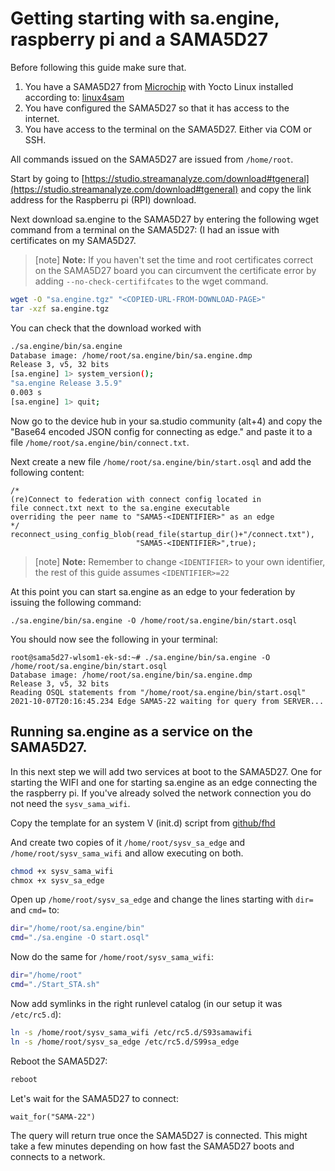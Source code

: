 # Getting starting with sa.engine, raspberry pi and a SAMA5D27
Before following this guide make sure that.
1.	You have a SAMA5D27 from [Microchip](https://www.microchip.com/en-us/development-tool/DM320117) with Yocto Linux installed according to: [linux4sam](https://www.linux4sam.org/bin/view/Linux4SAM/Sama5d27Som1EKMainPage)
2.	You have configured the SAMA5D27 so that it has access to the internet.
3. You have access to the terminal on the SAMA5D27. Either via COM or SSH.

All commands issued on the SAMA5D27 are issued from `/home/root`.

Start by going to [https://studio.streamanalyze.com/download#tgeneral](https://studio.streamanalyze.com/download#tgeneral) 
and copy the link address for the Raspberru pi (RPI) download.

Next download sa.engine to the SAMA5D27 by entering the following wget command from a terminal on the SAMA5D27: (I had an issue with certificates on my SAMA5D27.

> [note]   **Note:** If you haven't set the time and root certificates correct on the SAMA5D27 board
you can circumvent the certificate error by adding `--no-check-certififcates` to the wget command. 

```sh
wget -O "sa.engine.tgz" "<COPIED-URL-FROM-DOWNLOAD-PAGE>"
tar -xzf sa.engine.tgz
```

You can check that the download worked with
```sh
./sa.engine/bin/sa.engine
Database image: /home/root/sa.engine/bin/sa.engine.dmp
Release 3, v5, 32 bits
[sa.engine] 1> system_version();
"sa.engine Release 3.5.9"
0.003 s
[sa.engine] 1> quit;
```

Now go to the device hub in your sa.studio community (alt+4) and copy the "Base64 encoded JSON config for connecting as edge." and paste
it to a file  `/home/root/sa.engine/bin/connect.txt`.

Next create a new file `/home/root/sa.engine/bin/start.osql` and add the following content:
```
/* 
(re)Connect to federation with connect config located in 
file connect.txt next to the sa.engine executable 
overriding the peer name to "SAMA5-<IDENTIFIER>" as an edge 
*/
reconnect_using_config_blob(read_file(startup_dir()+"/connect.txt"),
                            "SAMA5-<IDENTIFIER>",true);
```

> [note]   **Note:** Remember to change `<IDENTIFIER>` to your own identifier, the rest of this guide assumes `<IDENTIFIER>=22` 


At this point you can start sa.engine as an edge to your federation by issuing the following command:
```
./sa.engine/bin/sa.engine -O /home/root/sa.engine/bin/start.osql
```
You should now see the following in your terminal:
```
root@sama5d27-wlsom1-ek-sd:~# ./sa.engine/bin/sa.engine -O /home/root/sa.engine/bin/start.osql
Database image: /home/root/sa.engine/bin/sa.engine.dmp
Release 3, v5, 32 bits
Reading OSQL statements from "/home/root/sa.engine/bin/start.osql"
2021-10-07T20:16:45.234 Edge SAMA5-22 waiting for query from SERVER...
```

## Running sa.engine as a service on the SAMA5D27.

In this next step we will add two services at boot to the SAMA5D27. One for starting the WIFI and one for starting sa.engine as an edge connecting the the raspberry pi. If you've already solved the network connection you do not need the `sysv_sama_wifi`.

Copy the template for an system V (init.d) script from [github/fhd](https://github.com/fhd/init-script-template/blob/master/template)

And create two copies of it `/home/root/sysv_sa_edge` and `/home/root/sysv_sama_wifi` and allow executing on both.
```sh
chmod +x sysv_sama_wifi
chmox +x sysv_sa_edge
```

Open up `/home/root/sysv_sa_edge` and change the lines starting with `dir=` and `cmd=` to:

```sh
dir="/home/root/sa.engine/bin"
cmd="./sa.engine -O start.osql"
```

Now do the same for `/home/root/sysv_sama_wifi`:
```sh
dir="/home/root"
cmd="./Start_STA.sh"
```
Now add symlinks in the right runlevel catalog (in our setup it was `/etc/rc5.d`):

```sh
ln -s /home/root/sysv_sama_wifi /etc/rc5.d/S93samawifi
ln -s /home/root/sysv_sa_edge /etc/rc5.d/S99sa_edge
```

Reboot the SAMA5D27:
```sh
reboot
```

Let's wait for the SAMA5D27 to connect:
```LIVE
wait_for("SAMA-22")
```


The query will return true once the SAMA5D27 is connected. This might take a few minutes depending on how fast the SAMA5D27 boots and connects to a network.
